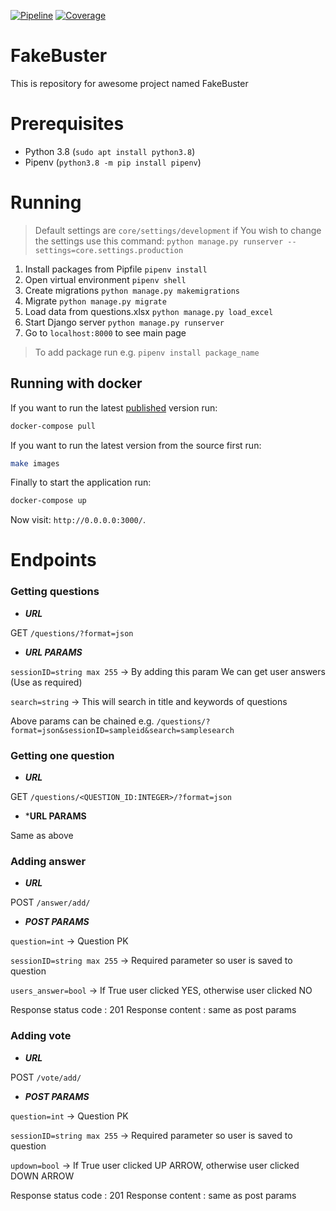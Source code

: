 [![Pipeline](https://gitlab.com/daniel.rozycki/fakebuster/badges/master/pipeline.svg)](https://gitlab.com/daniel.rozycki/fakebuster) 
[![Coverage](https://gitlab.com/daniel.rozycki/fakebuster/badges/master/coverage.svg)](https://gitlab.com/daniel.rozycki/fakebuster)


# FakeBuster

This is repository for awesome project named FakeBuster


# Prerequisites

 - Python 3.8 (`sudo apt install python3.8`)
 - Pipenv (`python3.8 -m pip install pipenv`) 

# Running

> Default settings are `core/settings/development` if You wish to change the settings use this command: `python manage.py runserver --settings=core.settings.production`

 1. Install packages from Pipfile `pipenv install`
 2. Open virtual environment `pipenv shell`
 3. Create migrations `python manage.py makemigrations`
 4. Migrate `python manage.py migrate`
 5. Load data from questions.xlsx `python manage.py load_excel`
 6. Start Django server `python manage.py runserver`
 7. Go to `localhost:8000` to see main page
 > To add package run e.g. `pipenv install package_name`

## Running with docker

If you want to run the latest [published](https://hub.docker.com/u/fakebuster) version run:

```bash
docker-compose pull
```

If you want to run the latest version from the source first run:

```bash
make images
```

Finally to start the application run:

```bash
docker-compose up
```

Now visit: `http://0.0.0.0:3000/`.

# Endpoints

### Getting questions

*  ***URL***

GET `/questions/?format=json`

*  ***URL PARAMS***

`sessionID=string max 255` -> By adding this param We can get user answers (Use as required)

`search=string` -> This will search in title and keywords of questions

Above params can be chained e.g. `/questions/?format=json&sessionID=sampleid&search=samplesearch`

### Getting one question

*  ***URL***

GET `/questions/<QUESTION_ID:INTEGER>/?format=json`

* ***URL PARAMS**

Same as above

### Adding answer

*  ***URL***

POST `/answer/add/`

*  ***POST PARAMS***

`question=int` -> Question PK

`sessionID=string max 255` -> Required parameter so user is saved to question

`users_answer=bool` -> If True user clicked YES, otherwise user clicked NO

Response status code : 201
Response content : same as post params

### Adding vote

*  ***URL***

POST `/vote/add/`

*  ***POST PARAMS***

`question=int` -> Question PK

`sessionID=string max 255` -> Required parameter so user is saved to question

`updown=bool` -> If True user clicked UP ARROW, otherwise user clicked DOWN ARROW

Response status code : 201
Response content : same as post params